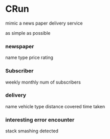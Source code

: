 # CRun

mimic a news paper delivery service

as simple as possible

### newspaper 
name
type
price
rating

### Subscriber
weekly
monthly
num of subscribers

### delivery
name
vehicle type
distance covered 
time taken


### interesting error encounter  
stack smashing detected  
